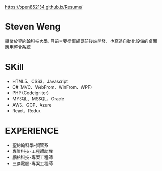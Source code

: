 https://open852134.github.io/Resume/

# Steven Weng

畢業於聖約翰科技大學,
目前主要從事網頁前後端開發，也寫過自動化設備的桌面應用整合系統

# SKill

- HTML5、CSS3、Javascript
- C# (MVC、WebFrom、WinFrom、WPF)
- PHP (Codeigniter)
- MYSQL、MSSQL、Oracle
- AWS、GCP、Azure
- React、Redux

# EXPERIENCE

- 聖約翰科學-資管系
- 專智科技-工程師助理
- 鵬柏科技-專案工程師
- 三商電腦-專案工程師
